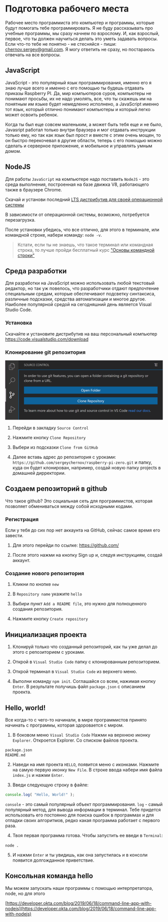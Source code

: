 # Подготовка рабочего места

Рабочее место программиста это компьютер и программы, которые будут помогать тебе программировать. Я не буду рассказывать про учебные программы, мы сразу начнем по взрослому. И, как взрослый, первое, что ты должен научиться делать это уметь задавать вопросы. Если что-то тебе не понятно - не стесняйся - пиши: chernov.sergey@gmail.com. Я могу ответить не сразу, но постараюсь отвечать на все вопросы.

## JavaScript

JavaScript - это популярный язык программирования, именно его я знаю лучше всего и именно с его помощью ты будешь отдавать приказы Raspberry PI. Да, мир компьютеров суров, компьютеры не понимают просьбы, их не надо умолять, все, что ты скажешь им на понятным им языке будет немедленно исполнено, а JavaScript именно тот язык, который отлично понимают компьютеры и который легко может освоить ребенок.

Когда ты был еще совсем маленьким, а может быть тебя еще и не было, Javasript работал только внутри браузера и мог отдавать инструкции только ему, но так как язык был прост и вместе с этим очень мощен, то он быстро перекочевал в другие области, теперь с его помощью можно сделать и серверное приложение, и мобильное и управлять умным домом.

## NodeJS

Для работы `JavaScript` на компьютере надо поставить `NodeJS` - это среда выполнения, построенная на базе движка V8, работающего также в браузере Chrome.

Cкачай и установи последний [LTS дистрибутив для своей операционной системы](https://nodejs.org/ru)

В зависимости от операционной системы, возможно, потребуется перезагрузка.

После установки убедись, что все отлично, для этого в терминале, или командной строке, набери команду: `node -v`.

> Кстати, если ты не знаешь, что такое терминал или командная строка, то лучше пройди бесплатный курс ["Основы командной строки"](https://ru.hexlet.io/courses/cli-basics)

## Среда разработки

Для разработки на JavaScript можно использовать любой текстовый редактор, но так уж повелось, что разработчики отдают предпочтение специальным средам, которые обеспечивают подсветку синтаксиса, различные подсказки, средства автоматизации и многое другое.
Наиболее популярной средой на сегодняшний день является Visual Studio Code.

### Установка

Скачайте и установите дистрибутив на ваш персональный компьютер
https://code.visualstudio.com/download

### Клонирование git репозитория

![alt-текст](002/firstrun-source-control.png)

1. Перейди в закладку `Source Control`

2. Нажмите кнопку `Clone Repository`

3. Выбери из подсказки `Clone from GitHub`

4. Далее вставь адрес до репозитория с уроками: `https://github.com/sergeychernov/raspberry-pi-zero.git` и папку, куда он будет клонирован, например, создай новую папку projects в домашней дирректории.

## Создаем репозиторий в github

Что такое github? Это социальная сеть для программистов, которая позволяет обмениваться между собой исходными кодами.

### Регистрация

Если у тебя до сих пор нет аккаунта на GitHub, сейчас самое время его завести. 

1. Для этого перейди по ссылке: https://github.com/

2. После этого нажми на кнопку Sign up и, следуя инструкциям, создай аккаунт.

### Создание нового репозитория

1. Кликни по кнопке `new`

2. В `Repository name` укажите `hello`

3. Выбири пункт `Add a README file`, это нужно для полноценного создания репозитория.

4. Нажмите кнопку `Create repository`

## Инициализация проекта

1. Клонируй только что созданный репозиторий, как ты уже делал до этого с репозиторием с уроками.

2. Открой в `Visual Studio Code` папку с клонированным репозиторием.

3. Открой терминал в `Visual Studio Code` из верхнего меню.

4. Выполни команду `npm init`. Соглашайся со всем, нажимая кнопку `Enter`.
В результате получишь файл `package.json` с описанием проекта.

## Hello, world!

Все когда-то с чего-то начинали, в мире программистов принято начинать с программы, которая здоровается с миром.

1. В боковом меню `Visual Studio Code` Нажми на верхнюю иконку `Explorer`. Откроется Explorer. Со списком файлов проекта.

```
package.json
README.md
```

2. Наведи на имя проекта `HELLO`, появится меню с иконками. Нажмите на самую первую иконку `New File`. В строке ввода набери имя файла `index.js` и нажми `Enter`.

3. Введи следующую строку в файле:
```js
console.log( "Hello, World!" );
```

`console` - это самый популярный объект программирования. `log` - самый популярный метод, для вывода информации в терминал. Тебе придется использовать его постоянно для поиска ошибок в программах и для отладки своих алгоритмов, редко какая программа работает с первого раза.

4. Твоя первая программа готова. Чтобы запустить ее введи в `Terminal`:

`node .`

5. И нажми `Enter` и ты увидишь, как она запустилась и в консоли появится долгожданное приветствие.

## Консольная команда hello

Мы можем запускать наши программы с помощью интерпретатора, node, но для этого 

[https://developer.okta.com/blog/2019/06/18/command-line-app-with-nodejs](https://developer.okta.com/blog/2019/06/18/command-line-app-with-nodejs)
